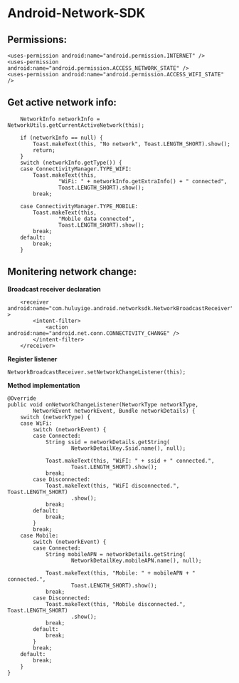 Android-Network-SDK
===================
Permissions: 
--------------
    <uses-permission android:name="android.permission.INTERNET" />
    <uses-permission android:name="android.permission.ACCESS_NETWORK_STATE" />
    <uses-permission android:name="android.permission.ACCESS_WIFI_STATE" />

Get active network info:
--------------
		NetworkInfo networkInfo = NetworkUtils.getCurrentActiveNetwork(this);

		if (networkInfo == null) {
			Toast.makeText(this, "No network", Toast.LENGTH_SHORT).show();
			return;
		}
		switch (networkInfo.getType()) {
		case ConnectivityManager.TYPE_WIFI:
			Toast.makeText(this,
					"WiFi: " + networkInfo.getExtraInfo() + " connected",
					Toast.LENGTH_SHORT).show();
			break;

		case ConnectivityManager.TYPE_MOBILE:
			Toast.makeText(this,
					"Mobile data connected",
					Toast.LENGTH_SHORT).show();
			break;
		default:
			break;
		}

Monitering network change:
--------------
**Broadcast receiver declaration**

        <receiver android:name="com.huluyige.android.networksdk.NetworkBroadcastReceiver" >
            <intent-filter>
                <action android:name="android.net.conn.CONNECTIVITY_CHANGE" />
            </intent-filter>
        </receiver>

        
**Register listener**      

	NetworkBroadcastReceiver.setNetworkChangeListener(this);


**Method implementation**

	@Override
	public void onNetworkChangeListener(NetworkType networkType,
			NetworkEvent networkEvent, Bundle networkDetails) {
		switch (networkType) {
		case WiFi:
			switch (networkEvent) {
			case Connected:
				String ssid = networkDetails.getString(
						NetworkDetailKey.Ssid.name(), null);

				Toast.makeText(this, "WiFI: " + ssid + " connected.",
						Toast.LENGTH_SHORT).show();
				break;
			case Disconnected:
				Toast.makeText(this, "WiFI disconnected.", Toast.LENGTH_SHORT)
						.show();
				break;
			default:
				break;
			}
			break;
		case Mobile:
			switch (networkEvent) {
			case Connected:
				String mobileAPN = networkDetails.getString(
						NetworkDetailKey.mobileAPN.name(), null);

				Toast.makeText(this, "Mobile: " + mobileAPN + " connected.",
						Toast.LENGTH_SHORT).show();
				break;
			case Disconnected:
				Toast.makeText(this, "Mobile disconnected.", Toast.LENGTH_SHORT)
						.show();
				break;
			default:
				break;
			}
			break;
		default:
			break;
		}
	}
